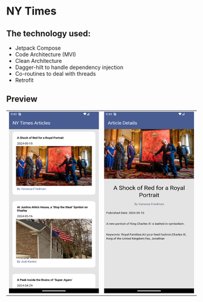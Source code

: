 # NY Times



## The technology used:

- Jetpack Compose
- Code Architecture (MVI)
- Clean Architecture  
- Dagger-hilt to handle dependency injection
- Co-routines to deal with threads
- Retrofit



## Preview
<table>
  <tr>
    <td><img src="https://github.com/ahmedelbagory332/NY-Times/blob/master/Screenshot/1.png" width=270 height=480></td>
    <td><img src="https://github.com/ahmedelbagory332/NY-Times/blob/master/Screenshot/2.png" width=270 height=480></td>
   </tr>
 </table>
 




